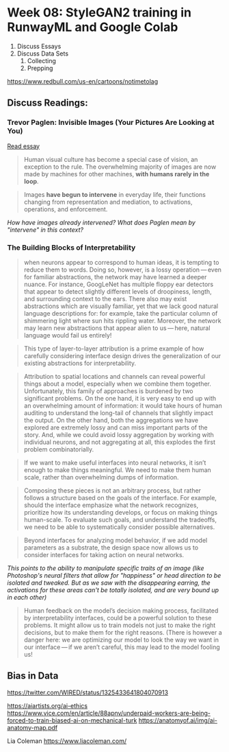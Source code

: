 
# Week 08: StyleGAN2 training in RunwayML and Google Colab

1. Discuss Essays
2. Discuss Data Sets
   1. Collecting
   2. Prepping

https://www.redbull.com/us-en/cartoons/notimetolag

## Discuss Readings:

### Trevor Paglen: Invisible Images (Your Pictures Are Looking at You)
[Read essay](https://thenewinquiry.com/invisible-images-your-pictures-are-looking-at-you/)

> Human visual culture has become a special case of vision, an exception to the rule. The overwhelming majority of images are now made by machines for other machines, **with humans rarely in the loop**. 

> Images **have begun to intervene** in everyday life, their functions changing from representation and mediation, to activations, operations, and enforcement.

*How have images already intervened? What does Paglen mean by "intervene" in this context?*

### The Building Blocks of Interpretability
> when neurons appear to correspond to human ideas, it is tempting to reduce them to words. Doing so, however, is a lossy operation — even for familiar abstractions, the network may have learned a deeper nuance. For instance, GoogLeNet has multiple floppy ear detectors that appear to detect slightly different levels of droopiness, length, and surrounding context to the ears. There also may exist abstractions which are visually familiar, yet that we lack good natural language descriptions for: for example, take the particular column of shimmering light where sun hits rippling water. Moreover, the network may learn new abstractions that appear alien to us — here, natural language would fail us entirely!

> This type of layer-to-layer attribution is a prime example of how carefully considering interface design drives the generalization of our existing abstractions for interpretability.

> Attribution to spatial locations and channels can reveal powerful things about a model, especially when we combine them together. Unfortunately, this family of approaches is burdened by two significant problems. On the one hand, it is very easy to end up with an overwhelming amount of information: it would take hours of human auditing to understand the long-tail of channels that slightly impact the output. On the other hand, both the aggregations we have explored are extremely lossy and can miss important parts of the story. And, while we could avoid lossy aggregation by working with individual neurons, and not aggregating at all, this explodes the first problem combinatorially.

> If we want to make useful interfaces into neural networks, it isn’t enough to make things meaningful. We need to make them human scale, rather than overwhelming dumps of information.

> Composing these pieces is not an arbitrary process, but rather follows a structure based on the goals of the interface. For example, should the interface emphasize what the network recognizes, prioritize how its understanding develops, or focus on making things human-scale. To evaluate such goals, and understand the tradeoffs, we need to be able to systematically consider possible alternatives. 

> Beyond interfaces for analyzing model behavior, if we add model parameters as a substrate, the design space now allows us to consider interfaces for taking action on neural networks.

*This points to the ability to manipulate specific traits of an image (like Photoshop's neural filters that allow for "happiness" or head direction to be isolated and tweaked. But as we saw with the disappearing earring, the activations for these areas can't be totally isolated, and are very bound up in each other)*

> Human feedback on the model’s decision making process, facilitated by interpretability interfaces, could be a powerful solution to these problems. It might allow us to train models not just to make the right decisions, but to make them for the right reasons. (There is however a danger here: we are optimizing our model to look the way we want in our interface — if we aren’t careful, this may lead to the model fooling us!

## Bias in Data

https://twitter.com/WIRED/status/1325433641804070913

https://aiartists.org/ai-ethics
https://www.vice.com/en/article/88apnv/underpaid-workers-are-being-forced-to-train-biased-ai-on-mechanical-turk
https://anatomyof.ai/img/ai-anatomy-map.pdf


Lia Coleman https://www.liacoleman.com/